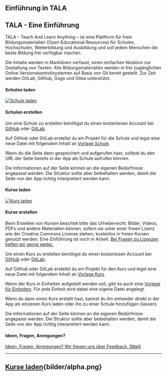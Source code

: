 Einführung in TALA
---
## TALA - Eine Einführung


TALA – Teach And Learn Anything – ist eine Plattform für freie Bildungsmaterialien (Open Educational Resources) für Schulen, Hochschulen, Weiterbildung und Ausbildung und soll jedem Menschen die beste Bildung frei verfügbar machen.

Die Inhalte werden in Markdown verfasst, einen einfachen Notation zur Gestaltung von Texten. Alle Bildungsmaterialien werden in frei zugänglichen Online Versionskontrollsystemen auf Basis von Git bereit gestellt. Zur Zeit werden GitLab, GitHub, Gogs und Gitea unterstützt.

#### Schulen laden

[![Schule laden](https://img.youtube.com/vi/y2ZJVQsADzI/maxresdefault.jpg)](https://youtu.be/y2ZJVQsADzI)

#### Schulen erstellen

Um eine Schule zu erstellen benötigst du einen kostenlosen Account bei [GitHub](https://github.com) oder [GitLab](https://about.gitlab.com).

Auf GitHub oder GitLab erstellst du ein Projekt für die Schule und legst eine neue Datei mit folgendem Inhalt an [Vorlage Schule](https://raw.githubusercontent.com/axel-klinger/tala-tutorial/master/template-schule.md).

Wenn du die Seite dann gespeichert und aufgerufen hast, solltest du den URL der Seite bereits in der App als Schule aufrufen können.

Die Informationen auf der Seite können an die eigenen Bedürfnisse angepasst werden. Die Struktur sollte aber beibehalten werden, damit die Seite von der App richtig interpretiert werden kann.


#### Kurse laden

[![Kurs laden](https://img.youtube.com/vi/y2ZJVQsADzI/maxresdefault.jpg)](https://youtu.be/y2ZJVQsADzI)

#### Kurse erstellen

Beim Erstellen von Kursen beachtet bitte das Urheberrecht. Bilder, Videos, PDFs und andere Materialien können, sofern sie unter einer freien Lizenz wie der Creative Commons License stehen, kostenlos in freien Kursen genutzt werden. Eine Einführung ist noch in Arbeit. <a href="mailto:teach.and.learn.anything@gmail.com?subject=Frage zu Lizenzen&body=Hi, ich habe eine Frage zu Lizenzen? Viele Grüße, XY">Bei Fragen zu Lizenzen helfen wir gerne weiter.</a>

Um einen Kurs zu erstellen benötigst du einen kostenlosen Account bei [GitHub](https://github.com) oder [GitLab](https://about.gitlab.com).

Auf GitHub oder GitLab erstellst du ein Projekt für den Kurs und legst eine neue Datei mit folgendem Inhalt an [Vorlage Kurs](https://raw.githubusercontent.com/axel-klinger/tala-tutorial/master/template-kurs.md).

Wenn der Kurs in Einheiten aufgeteilt werden soll, gibt es auch eine [Vorlage für Einheiten](https://raw.githubusercontent.com/axel-klinger/tala-tutorial/master/template-kurs.md). Für jede Einheit wird dabei eine eigene Datei angelegt.

Wenn du dann einen Kurs erstellt hast, kannst du ihn entweder direkt in der App als einzenen Kurs laden oder ihn zu einer Schule hinzufügen (lassen).

Die Informationen auf der Seite können an die eigenen Bedürfnisse angepasst werden. Die Struktur sollte aber beibehalten werden, damit die Seite von der App richtig interpretiert werden kann.

#### Ideen, Fragen, Anregungen?

<a href="mailto:teach.and.learn.anything@gmail.com?subject=Feedback zu  TALA">Ideen, Fragen, Anregungen? Wir freuen uns über Feedback. (Mail)</a>

---
## [Kurse laden](kurs-laden.md){bilder/alpha.png}
